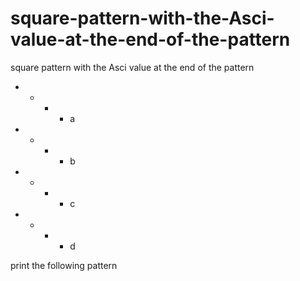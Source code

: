 # square-pattern-with-the-Asci-value-at-the-end-of-the-pattern
square pattern with the Asci value at the end of the pattern

* * * * a
* * * * b
* * * * c
* * * * d
     
print the following pattern
